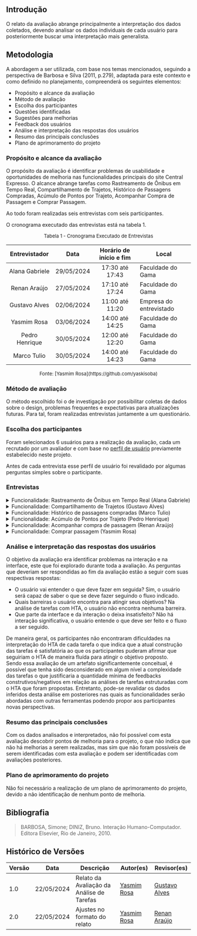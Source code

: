 ## Introdução

O relato da avaliação abrange principalmente a interpretação dos dados coletados, devendo analisar os dados individuais de cada usuário para posteriormente buscar uma interpretação mais generalista.

## Metodologia

A abordagem a ser utilizada, com base nos temas mencionados, seguindo a perspectiva de Barbosa e Silva (2011, p.279), adaptada para este contexto e como definido no planejamento, compreenderá os seguintes elementos:

- Propósito e alcance da avaliação
- Método de avaliação
- Escolha dos participantes
- Questões identificadas
- Sugestões para melhorias
- Feedback dos usuários
- Análise e interpretação das respostas dos usuários
- Resumo das principais conclusões
- Plano de aprimoramento do projeto

### Propósito e alcance da avaliação

O propósito da avaliação é identificar problemas de usabilidade e oportunidades de melhoria nas funcionalidades principais do site Central Expresso. O alcance abrange tarefas como Rastreamento de Ônibus em Tempo Real, Compartilhamento de Trajetos, Histórico de Passagens Compradas, Acúmulo de Pontos por Trajeto, Acompanhar Compra de Passagem e Comprar Passagem.

Ao todo foram realizadas seis entrevistas com seis participantes.

O cronograma executado das entrevistas está na tabela 1.

<font size="2"><p style="text-align: center">Tabela 1 - Cronograma Executado de Entrevistas </p></font>

<center>

|        Entrevistador         |    Data    | Horário de início e fim | Local             |
| :----------------------------: | :--------: | :---------------------: | ----------------- |
| Alana Gabriele | 29/05/2024 |     17:30 até 17:43     | Faculdade do Gama |
| Renan Araújo | 27/05/2024 |     17:10 até 17:24       | Faculdade do Gama |
|  Gustavo Alves | 02/06/2024 |     11:00 até 11:20     | Empresa do entrevistado |
|  Yasmim Rosa  | 03/06/2024 |     14:00 até 14:25     | Faculdade do Gama |
|  Pedro Henrique  | 30/05/2024 |     12:00 até 12:20  | Faculdade do Gama |
|   Marco Tulio | 30/05/2024 |     14:00 até 14:23     | Faculdade do Gama |

</center>
<font size="2"><p style="text-align: center">Fonte: [Yasmim Rosa](https://github.com/yaskisoba) </p></font>

### Método de avaliação

O método escolhido foi o de investigação por possibilitar coletas de dados sobre o design, problemas frequentes e expectativas para atualizações futuras. Para tal, foram realizadas entrevistas juntamente a um questionário.

### Escolha dos participantes

Foram selecionados 6 usuários para a realização da avaliação, cada um recrutado por um avaliador e com base no [perfil de usuário](../../../requisitos/perfil_usuarios.md) previamente estabelecido neste projeto.

Antes de cada entrevista esse perfil de usuário foi revalidado por algumas perguntas simples sobre o participante.

### Entrevistas
<details>
<summary>Funcionalidade: Rastreamento de Ônibus em Tempo Real (Alana Gabriele)</summary>
<p>Nesta funcionalidade, assim como descrito no HTA (Hierarchical Task Analysis) realizado na análise de tarefas, tem como objetivo rastrear o trajeto de um ônibus em tempo real.</p>
   <h2> Questões Identificadas </h2> 
   <ul>
        <li>
        <b>Feedback Positivo: </b> O usuário demonstrou compreensão das etapas e completou a tarefa de rastreamento de ônibus de trajeto sem dificuldades.
        </li>
        <li>
        <b>Problema Identificado: </b> Não foram identificados problemas durante a avaliação.
        </li>
   </ul>
   <h2> Sugestões para Melhorias </h2> 
   <ul>
        <li>
        Não foram identificados problemas durante a avaliação.
        </li>
   </ul>
   <h2> Feedback do Usuário </h2> 
   <ul>
        <li>
        A participante aprovou o processo de rastreamento de ônibus, indicando eficácia e usabilidade satisfatória e conseguiu entender e realizar a tarefa com sucesso, demonstrando que os passos atuais atendem às suas necessidades.
        </li>
   </ul>

   <h2> Gravação da Avaliação </h2>
   <iframe width="560" height="315" src="https://www.youtube.com/embed/KBBWZ2Okl8U?si=rZqr_a910yDVe7Ky" title="YouTube video player" frameborder="0" allow="accelerometer; autoplay; clipboard-write; encrypted-media; gyroscope; picture-in-picture; web-share" referrerpolicy="strict-origin-when-cross-origin" allowfullscreen></iframe>
</details>

<details>
    <summary>Funcionalidade: Compartilhamento de Trajetos (Gustavo Alves) </summary>
    <p>Nesta funcionalidade, como descrito no HTA (Hierarchical Task Analysis) realizado na análise de tarefas, o seu objetivo é compartilhar o trajeto de um ônibus. O participante representa o perfil do usuário, trabalhando em brasília e morando em Luziânia, com alta experiência em tecnologia.</p>
   <h2> Questões Identificadas </h2> 
   <ul>
        <li>
        <b>Feedback Positivo: </b> O usuário demonstrou compreensão das etapas e completou a tarefa de compartilhamento de trajeto sem dificuldades.
        </li>
        <li>
        <b>Problema Identificado: </b> Não foram identificados problemas durante a avaliação.
        </li>
   </ul>
   <h2> Sugestões para Melhorias </h2> 
   <ul>
        <li>
        Não foram identificados problemas durante a avaliação.
        </li>
   </ul>
   <h2> Feedback do Usuário </h2> 
   <ul>
        <li>
        O usuário validou o design atual do processo de compartilhamento de trajeto, indicando eficácia e usabilidade satisfatória ao que conseguiu entender e afirmar que conseguiria realizar a tarefa com sucesso, demonstrando que os passos atuais atendem às suas necessidades.
        </li>
   </ul>

   <h2> Gravação da Avaliação </h2>
   <iframe width="560" height="315" src="https://www.youtube.com/embed/nzfQtleDvyI?si=SDcg-y47mokcwGtB" title="YouTube video player" frameborder="0" allow="accelerometer; autoplay; clipboard-write; encrypted-media; gyroscope; picture-in-picture; web-share" referrerpolicy="strict-origin-when-cross-origin" allowfullscreen></iframe>

</details>

<details>
    <summary> Funcionalidade: Histórico de passagens compradas (Marco Tulio) </summary>
    <p>Nesta funcionalidade, conforme detalhado na Análise Hierárquica de Tarefas (HTA) realizada, tratata-se de uma funcionalidade em que o usuario tem a capacidade de gerenciar passagens futuras e passadas entre outras opções dentro da funcionalidade. O usuário trata-se de alguém que estuda em Brasília e reside em Luziânia, e possui uma boa experiência com tecnologia.</p>
    <h2> Questões Identificadas </h2> 
   <ul>
        <li>
        <b>Feedback Positivo: </b>  Em nenhum momento o usuário se sentiu desconfortável e foi possivel concluir a entrevista com facilidade e nenhum problema foi identificado.
        </li>
        <li>
        <b>Problema Identificado: </b> Não houve.
        </li>
   </ul>
   <h2> Sugestões para Melhorias </h2> 
   <ul>
        <li>
        Tendo em vista que a entrevista ocorreu com bastante êxito, ainda não existe nenhuma sugestão de melhoria.
        </li>
   </ul>
   <h2> Feedback do Usuário </h2> 
   <ul>
        <li>
        O usuário aprovou o design atual do sistema de historico de viagens, e reconhecendo sua importância e compreendeu a tarefa com êxito, evidenciando que as etapas atuais são adequadas às suas expectativas.
        </li>
   </ul>

<h2> Gravação da Avaliação </h2>
   <iframe width="560" height="315" src="https://www.youtube.com/embed/B2gFDL1eSoQ?si=r_LNDYUkJCAe9URf" title="YouTube video player" frameborder="0" allow="accelerometer; autoplay; clipboard-write; encrypted-media; gyroscope; picture-in-picture; web-share" referrerpolicy="strict-origin-when-cross-origin" allowfullscreen></iframe>
</details>

<details>
    <summary>Funcionalidade: Acúmulo de Pontos por Trajeto (Pedro Henrique)</summary>
    <p>Nesta funcionalidade, como descrito no HTA (Hierarchical Task Analysis) realizado na análise de tarefas, o seu objetivo acumular pontos por trajeto realizado.</p>
    <h2> Questões Identificadas </h2> 
   <ul>
        <li>
        <b>Feedback Positivo: </b> O usuário demonstrou compreensão das etapas e conseguiria concluir a tarefa de acompanhamento de trajeto sem dificuldades.
        </li>
        <li>
        <b>Problema Identificado: </b> Não foram identificados problemas durante a avaliação.
        </li>
   </ul>
   <h2> Sugestões para Melhorias </h2> 
   <ul>
        <li>
        Não foram identificados problemas durante a avaliação.
        </li>
   </ul>
   <h2> Feedback do Usuário </h2> 
   <ul>
        <li>
        O usuário validou o design atual do processo de acompanhamento de trajeto, indicando eficácia e usabilidade satisfatória e conseguiu entender e realizar a tarefa com sucesso, demonstrando que os passos atuais atendem às suas necessidades.
        </li>
   </ul>

<h2> Gravação da Avaliação </h2>
   <iframe width="560" height="315" src="https://www.youtube.com/embed/dC0t-IhbUyY?si=vZqNdPKl00A73Smt" title="YouTube video player" frameborder="0" allow="accelerometer; autoplay; clipboard-write; encrypted-media; gyroscope; picture-in-picture; web-share" referrerpolicy="strict-origin-when-cross-origin" allowfullscreen></iframe>
</details>

<details>
    <summary> Funcionalidade: Acompanhar compra de passagem (Renan Araújo)</summary>
    <p>Nesta funcionalidade, assim como descrito no HTA (Hierarchical Task Analysis) realizado na análise de tarefas, tem como objetivo acompanhar a compra de uma passagem.</p>
    <h2> Questões Identificadas </h2> 
   <ul>
        <li>
        <b>Feedback Positivo: </b> O usuário demonstrou compreensão das etapas e completou a tarefa de acompanhamento de trajeto sem dificuldades.
        </li>
        <li>
        <b>Problema Identificado: </b> Não foram identificados problemas durante a avaliação.
        </li>
   </ul>
   <h2> Sugestões para Melhorias </h2> 
   <ul>
        <li>
        O usuário não sugeriu nenhuma melhoria para a funcionalidade.
   </ul>
   <h2> Feedback do Usuário </h2> 
   <ul>
        <li>
      O usuário validou o design atual do processo de acompanhamento de trajeto, indicando eficácia e usabilidade satisfatória já que conseguiu entender e realizaria a tarefa com sucesso, demonstrando que os passos atuais atendem às suas necessidades.
        </li>
   </ul>

<h2> Gravação da Avaliação </h2>
   <iframe width="560" height="315" src="https://www.youtube.com/embed/9I8kvONb9XU?si=UHUBUyzSjRDVHjIq" title="YouTube video player" frameborder="0" allow="accelerometer; autoplay; clipboard-write; encrypted-media; gyroscope; picture-in-picture; web-share" referrerpolicy="strict-origin-when-cross-origin" allowfullscreen></iframe>
</details>

<details>
    <summary> Funcionalidade: Comprar passagem (Yasmim Rosa)  </summary>
    <p>Nesta funcionalidade, assim como descrito no HTA (Hierarchical Task Analysis) realizado na análise de tarefas, tem como objetivo realizar a compra de passagens. A participante se enquadra no perfil do usuário sendo uma estudante do campus Gama da Universidade de Brasília, moradora de Luziânia e com alta experiência com tecnologia.</p>
       <h2> Questões Identificadas </h2> 
   <ul>
        <li>
        <b>Feedback Positivo: </b> De maneira geral, a participante conseguiu compreender o HTA de maneira eficaz mesmo com o surgimento de eventuais dúvidas relacionadas a estrutura de construção do HTA. 
        </li>
        <li>
        <b>Problema Identificado: </b> Nenhum problema foi identificado.
        </li>
   </ul>
   <h2> Sugestões para Melhorias </h2> 
   <ul>
        <li>
        A participante não encontrou pontos de melhoria ao que foi possível a interpretação completa do HTA de comprar passagem, afirmou ainda que seria possível realizar a tarefa com sucesso utilizando o HTA avaliado.
        </li>
   </ul>
   <h2> Feedback do Usuário </h2> 
   <ul>
        <li>
        O feedback da participante foi positivo e afirmou que seria possível realizar a tarefa observando o HTA proposto para a funcionalidade.
        </li>
   </ul>

   <h2> Gravação da Avaliação </h2>
   <iframe width="560" height="315" src="https://www.youtube.com/embed/hR6L9NbQWas?si=o7p_UIhGLgaHwE8E" title="YouTube video player" frameborder="0" allow="accelerometer; autoplay; clipboard-write; encrypted-media; gyroscope; picture-in-picture; web-share" referrerpolicy="strict-origin-when-cross-origin" allowfullscreen></iframe>
</details>

### Análise e interpretação das respostas dos usuários
O objetivo da avaliação era identificar problemas na interação e na interface, este que foi explorado durante toda a avaliação. As perguntas que deveriam ser respondidas ao fim da avaliação estão a seguir com suas respectivas respostas:

- O usuário vai entender o que deve fazer em seguida? Sim, o usuário será capaz de saber o que se deve fazer seguindo o fluxo indicado.
- Quais barreiras o usuário encontra para atingir seus objetivos? Na análise de tarefas com HTA, o usuário não encontra nenhuma barreira.
- Que parte da interface e da interação o deixa insatisfeito? Não há interação significativa, o usuário entende o que deve ser feito e o fluxo a ser seguido.

De maneira geral, os participantes não encontraram dificuldades na interpretação do HTA de cada tarefa o que indica que a atual construção das tarefas é satisfatória ao que os participantes puderam afirmar que seguiriam o HTA de maneira fluída para atingir o objetivo proposto. <br>
Sendo essa avaliação de um artefato significantemente conceitual, é possível que tenha sido desconsiderado em algum nível a complexidade das tarefas o que justificaria a quantidade mínima de feedbacks construtivos/negativos em relação as análises de tarefas estruturadas com o HTA que foram propostas. Entretanto, pode-se revalidar os dados inferidos desta análise em posteriores nas quais as funcionalidades serão abordadas com outras ferramentas podendo propor aos participantes novas perspectivas.

### Resumo das principais conclusões
Com os dados analisados e interpretados, não foi possível com esta avaliação descobrir pontos de melhoria para o projeto, o que não indica que não há melhorias a serem realizadas, mas sim que não foram possíveis de serem identificadas com esta avaliação e podem ser identificadas com avaliações posteriores.

### Plano de aprimoramento do projeto

Não foi necessário a realização de um plano de aprimoramento do projeto, devido a não identificação de nenhum ponto de melhoria.

## Bibliografia

> BARBOSA, Simone; DINIZ, Bruno. Interação Humano-Computador. Editora Elsevier, Rio de Janeiro, 2010.

## Histórico de Versões

| Versão |    Data    | Descrição                                 | Autor(es)                                   | Revisor(es)                                     |
| ------ | :--------: | ----------------------------------------- | ------------------------------------------- | ----------------------------------------------- |
| 1.0    | 22/05/2024 | Relato da Avaliação da Análise de Tarefas | [Yasmim Rosa](https://github.com/yaskisoba) | [Gustavo Alves](https://github.com/gustaallves) |
| 2.0    | 22/05/2024 | Ajustes no formato do relato | [Yasmim Rosa](https://github.com/yaskisoba) | [Renan Araújo](https://github.com/renantfm4) |
